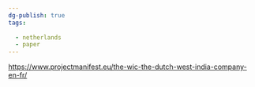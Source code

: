 ```yaml
---
dg-publish: true
tags:
  
  - netherlands
  - paper
---
```

https://www.projectmanifest.eu/the-wic-the-dutch-west-india-company-en-fr/
